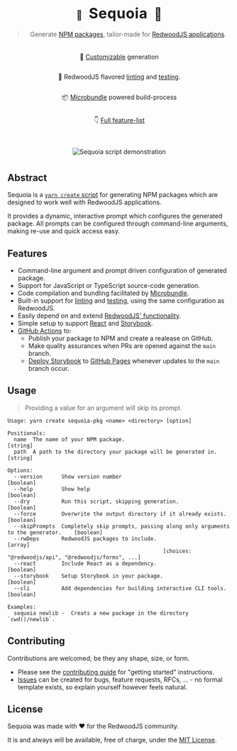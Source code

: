 <div align="center">

  <h1>
    <span style="font-size:1.3rem;">🌱</span>
    <span style="font-size:2rem;font-weight:bold;letter-spacing:0.05rem;margin:0 0.5rem;">Sequoia</span>
    <span style="font-size:1.7rem;">🌲</span>
  </h1>

> Generate [NPM packages](https://www.npmjs.com/), tailor-made for [RedwoodJS applications](https://redwoodjs.com/).

  <div style="display:flex;flex-direction:column;align-items:center;padding-top:0.4rem;width:fit-content;">
    <p>
      🌺 <a href="#usage">Customizable</a> generation
    </p>
    <p>
      🍦 RedwoodJS flavored <a href="https://redwoodjs.com/docs/cli-commands.html#lint">linting</a>
      and <a href="https://redwoodjs.com/docs/testing#introduction-to-testing">testing</a>.
    </p>
    <p>
      📦 <a href="https://github.com/developit/microbundle">Microbundle</a> powered build-process
    </p>
    <p>
      👇 <a href="#features">Full feature-list</a>
    </p>
  </div>

<img
    alt="Sequoia script demonstration"
    src="https://user-images.githubusercontent.com/25166787/148151862-0136a23e-84c6-46db-848e-341b366e1adf.gif"
    style="margin-bottom:0.5rem;margin-top:1.25rem;"
  />

</div>

## Abstract

Sequoia is a [`yarn create` script](https://classic.yarnpkg.com/en/docs/cli/create/) for generating NPM packages which are designed to work well with RedwoodJS applications.

It provides a dynamic, interactive prompt which configures the generated package. All prompts can be configured through command-line arguments, making re-use and quick access easy.

## Features

- Command-line argument and prompt driven configuration of generated package.
- Support for JavaScript or TypeScript source-code generation.
- Code compilation and bundling facilitated by [Microbundle](https://github.com/developit/microbundle).
- Built-in support for [linting](https://redwoodjs.com/docs/cli-commands.html#lint) and [testing](https://redwoodjs.com/docs/testing#introduction-to-testing), using the same configuration as RedwoodJS.
- Easily depend on and extend [RedwoodJS' functionality](https://github.com/redwoodjs/redwood/tree/main/packages).
- Simple setup to support [React](https://reactjs.org/) and [Storybook](https://storybook.js.org/).
- [GitHub Actions](https://docs.github.com/en/actions) to:
  - Publish your package to NPM and create a realease on GitHub.
  - Make quality assurances when PRs are opened against the `main` branch.
  - [Deploy Storybook](https://storybook.js.org/docs/react/sharing/publish-storybook) to [GitHub Pages](https://docs.github.com/en/pages) whenever updates to the `main` branch occur.

## Usage

> Providing a value for an argument will skip its prompt.

```
Usage: yarn create sequoia-pkg <name> <directory> [option]

Positionals:
  name  The name of your NPM package.                                                        [string]
  path  A path to the directory your package will be generated in.                           [string]

Options:
  --version      Show version number                                                        [boolean]
  --help         Show help                                                                  [boolean]
  --dry          Run this script, skipping generation.                                      [boolean]
  --force        Overwrite the output directory if it already exists.                       [boolean]
  --skipPrompts  Completely skip prompts, passing along only arguments to the generator.    [boolean]
  --rwDeps       RedwoodJS packages to include.                                               [array]
                                                 [choices: "@redwoodjs/api", "@redwoodjs/forms", ...]
  --react        Include React as a dependency.                                             [boolean]
  --storybook    Setup Storybook in your package.                                           [boolean]
  --cli          Add dependencies for building interactive CLI tools.                       [boolean]

Examples:
  sequoia newlib -  Creats a new package in the directory `cwd()/newlib`.
```

## Contributing

Contributions are welcomed; be they any shape, size, or form.

- Please see the [contributing guide](./CONTRIBUTING) for "getting started" instructions.
- [Issues](https://github.com/locktech/sequoia) can be created for bugs, feature requests, RFCs, ... - no formal template exists, so explain yourself however feels natural.

## License

Sequoia was made with ❤️ for the RedwoodJS community.

It is and always will be available, free of charge, under the [MIT License](./LICENSE).
